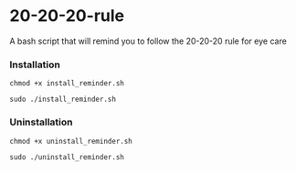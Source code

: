 # 20-20-20-rule

A bash script that will remind you to follow the 20-20-20 rule for eye care


### Installation

```
chmod +x install_reminder.sh
```

```
sudo ./install_reminder.sh
```


### Uninstallation

```
chmod +x uninstall_reminder.sh

```

```
sudo ./uninstall_reminder.sh

```
